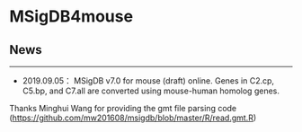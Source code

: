 # MSigDB4mouse

## News

---

- 2019.09.05： MSigDB v7.0 for mouse (draft) online. Genes in C2.cp, C5.bp, and C7.all are converted using mouse-human homolog genes.


Thanks Minghui Wang for providing the gmt file parsing code (https://github.com/mw201608/msigdb/blob/master/R/read.gmt.R)
